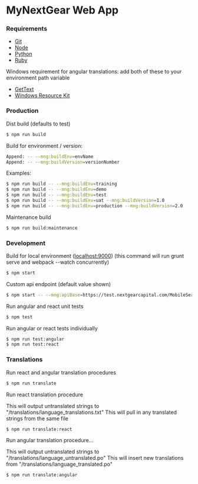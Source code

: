 # MyNextGear Web App

### Requirements

- [Git](https://git-scm.com/)
- [Node](https://nodejs.org/)
- [Python](https://www.python.org/downloads/)
- [Ruby](http://rubyinstaller.org/)

Windows requirement for angular translations: add both of these to your environment path variable

- [GetText](http://gnuwin32.sourceforge.net/downlinks/gettext.php)
- [Windows Resource Kit](https://www.windows-commandline.com/tail-command-for-windows/)

### Production

Dist build (defaults to test)

```sh
$ npm run build
```

Build for environment / version:

```sh
Append: -- --mng:buildEnv=envName
Append: -- --mng:buildVersion=versionNumber
```

Examples:

```sh
$ npm run build -- --mng:buildEnv=training
$ npm run build -- --mng:buildEnv=demo
$ npm run build -- --mng:buildEnv=test
$ npm run build -- --mng:buildEnv=uat --mng:buildVersion=1.0
$ npm run build -- --mng:buildEnv=production --mng:buildVersion=2.0
```

Maintenance build

```sh
$ npm run build:maintenance
```

### Development

Build for local environment ([localhost:9000](http://localhost:9000))
(this command will run grunt serve and webpack --watch concurrently)

```sh
$ npm start
```

Custom api endpoint (default value shown)

```sh
$ npm start -- --mng:apiBase=https://test.nextgearcapital.com/MobileService/api
```

Run angular and react unit tests

```sh
$ npm test
```

Run angular or react tests individually

```sh
$ npm run test:angular
$ npm run test:react
```

### Translations

Run react and angular translation procedures

```sh
$ npm run translate
```

Run react translation procedure

This will output untranslated strings to "/translations/language_translations.txt"
This will pull in any translated strings from the same file

```sh
$ npm run translate:react
```

Run angular translation procedure...

This will output untranslated strings to "/translations/language_untranslated.po"
This will insert new translations from "/translations/language_translated.po"

```sh
$ npm run translate:angular
```
